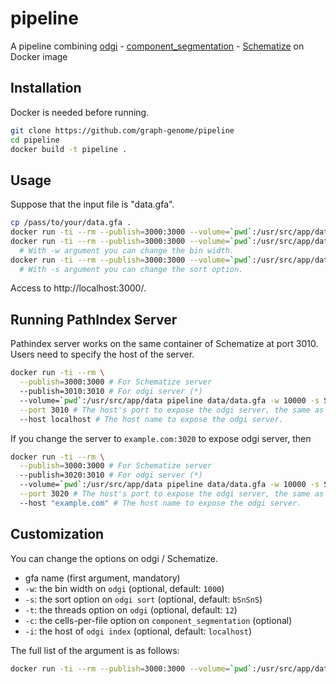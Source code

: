 # pipeline

A pipeline combining [odgi](https://github.com/vgteam/odgi) - [component_segmentation](https://github.com/graph-genome/component_segmentation) - [Schematize](https://github.com/graph-genome/Schematize) on Docker image

## Installation

Docker is needed before running.

```bash
git clone https://github.com/graph-genome/pipeline
cd pipeline
docker build -t pipeline .
```

## Usage

Suppose that the input file is "data.gfa".

```bash
cp /pass/to/your/data.gfa .
docker run -ti --rm --publish=3000:3000 --volume=`pwd`:/usr/src/app/data pipeline data/data.gfa
docker run -ti --rm --publish=3000:3000 --volume=`pwd`:/usr/src/app/data pipeline data/data.gfa -w 10000 
  # With -w argument you can change the bin width.
docker run -ti --rm --publish=3000:3000 --volume=`pwd`:/usr/src/app/data pipeline data/data.gfa -w 10000 -s Sn
  # With -s argument you can change the sort option.
```

Access to http://localhost:3000/.

## Running PathIndex Server

Pathindex server works on the same container of Schematize at port 3010. Users need to specify the host of the server.

```bash
docker run -ti --rm \
  --publish=3000:3000 # For Schematize server
  --publish=3010:3010 # For odgi server (*)
  --volume=`pwd`:/usr/src/app/data pipeline data/data.gfa -w 10000 -s Sn \
  --port 3010 # The host's port to expose the odgi server, the same as the host port of (*).
  --host localhost # The host name to expose the odgi server.
```

If you change the server to `example.com:3020` to expose odgi server, then

```bash
docker run -ti --rm \
  --publish=3000:3000 # For Schematize server
  --publish=3020:3010 # For odgi server (*)
  --volume=`pwd`:/usr/src/app/data pipeline data/data.gfa -w 10000 -s Sn \
  --port 3020 # The host's port to expose the odgi server, the same as the host port of (*).
  --host "example.com" # The host name to expose the odgi server.
```

## Customization

You can change the options on odgi / Schematize.

* gfa name (first argument, mandatory)
* `-w`: the bin width on `odgi` (optional, default: `1000`)
* `-s`: the sort option on `odgi sort` (optional, default: `bSnSnS`)
* `-t`: the threads option on `odgi` (optional, default: `12`)
* `-c`: the cells-per-file option on `component_segmentation` (optional)
* `-i`: the host of `odgi index` (optional, default: `localhost`)

The full list of the argument is as follows:

```bash
docker run -ti --rm --publish=3000:3000 --volume=`pwd`:/usr/src/app/data pipeline -h
```


